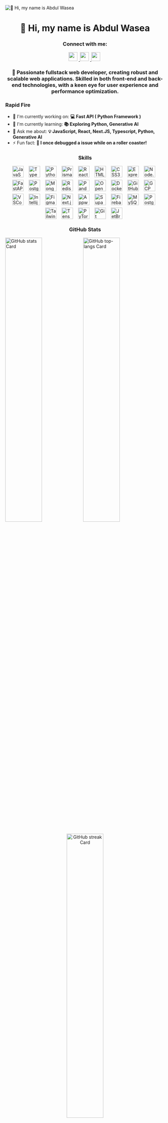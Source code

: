![👋 Hi, my name is Abdul Wasea](https://www.codecademy.com/resources/blog/wp-content/uploads/2022/12/Websites-Software-Programmers-Thumbnails_1200x558.png?w=1024)

<div id="toc">
  <ul align="center" style="list-style: none">
    <summary>
      <h1>
        👋 Hi, my name is Abdul Wasea
      </h1>
    </summary>
  </ul>
</div>

**<h3 align="center">Connect with me:</h3>** 
<p align="center">
  <a href="mailto:abdulwasea853@gmail.com" target="_blank">
    <img src="https://img.shields.io/badge/Gmail-EA4335?style=flat&logo=gmail&logoColor=white" height="28" style="margin-right: 4px">
  </a> 
  <a href="https://github.com/awrgb" target="_blank">
    <img src="https://img.shields.io/badge/GitHub-181717?style=flat&logo=github&logoColor=white" height="28" style="margin-right: 4px">
  </a> 
  <a href="[[https://www.linkedin.com/in/abdul-wasea-964757305](https://upload.wikimedia.org/wikipedia/commons/thumb/8/81/LinkedIn_icon.svg/1200px-LinkedIn_icon.svg.png)](https://www.pagetraffic.com/blog/wp-content/uploads/2022/09/linkedin-logo-icon-3D.png)" target="_blank">
    <img src="https://img.shields.io/badge/LinkedIn-0077B5?style=flat&logo=linkedin&logoColor=white" height="28" style="margin-right: 4px">
  </a>
</p>



 **<h3 align="center">🚀 Passionate fullstack web developer, creating robust and scalable web applications. Skilled in both front-end and back-end technologies, with a keen eye for user experience and performance optimization.</h3>**

**<h3 align="left">Rapid Fire</h3>**

- 💼 I'm currently working on: **💻 Fast API ( Python Framework )**
- 🌱 I'm currently learning: **📚 Exploring Python, Generative AI**
- 💬 Ask me about: **💡 JavaScript, React, Next.JS, Typescript, Python, Generative AI**
- ⚡ Fun fact: **🎢 I once debugged a issue while on a roller coaster!**

 **<h3 align="center">Skills</h3>**

<div style="display: flex; flex-wrap: wrap; gap: 8px; justify-content: center;"><img src="https://cdn.jsdelivr.net/gh/devicons/devicon/icons/javascript/javascript-original.svg" height="36" alt="JavaScript" style="margin-right: 8px"> <img src="https://cdn.jsdelivr.net/gh/devicons/devicon/icons/typescript/typescript-original.svg" height="36" alt="TypeScript" style="margin-right: 8px"> <img src="https://cdn.jsdelivr.net/gh/devicons/devicon/icons/python/python-original.svg" height="36" alt="Python" style="margin-right: 8px"> <img src="https://cdn.jsdelivr.net/gh/devicons/devicon@latest/icons/prisma/prisma-original-wordmark.svg" height="36" alt="Prisma" style="margin-right: 8px"> <img src="https://cdn.jsdelivr.net/gh/devicons/devicon@latest/icons/react/react-original-wordmark.svg" height="36" alt="React" style="margin-right: 8px"> <img src="https://cdn.jsdelivr.net/gh/devicons/devicon@latest/icons/html5/html5-original-wordmark.svg" height="36" alt="HTML5" style="margin-right: 8px"> <img src="https://cdn.jsdelivr.net/gh/devicons/devicon@latest/icons/css3/css3-original-wordmark.svg" height="36" alt="CSS3" style="margin-right: 8px"> <img src="https://cdn.jsdelivr.net/gh/devicons/devicon@latest/icons/express/express-original-wordmark.svg" height="36" alt="Express" style="margin-right: 8px"> <img src="https://cdn.jsdelivr.net/gh/devicons/devicon@latest/icons/nodejs/nodejs-original-wordmark.svg" height="36" alt="Node.js" style="margin-right: 8px"> <img src="https://cdn.jsdelivr.net/gh/devicons/devicon@latest/icons/fastapi/fastapi-original-wordmark.svg" height="36" alt="FastAPI" style="margin-right: 8px"> <img src="https://cdn.jsdelivr.net/gh/devicons/devicon/icons/postgresql/postgresql-original.svg" height="36" alt="PostgreSQL" style="margin-right: 8px"> <img src="https://cdn.jsdelivr.net/gh/devicons/devicon@latest/icons/mongodb/mongodb-original-wordmark.svg" height="36" alt="MongoDB" style="margin-right: 8px"> <img src="https://cdn.jsdelivr.net/gh/devicons/devicon@latest/icons/redis/redis-original-wordmark.svg" height="36" alt="Redis" style="margin-right: 8px"> <img src="https://cdn.jsdelivr.net/gh/devicons/devicon/icons/pandas/pandas-original-wordmark.svg" height="36" alt="Pandas" style="margin-right: 8px"> <img src="https://cdn.jsdelivr.net/gh/devicons/devicon@latest/icons/opencv/opencv-original-wordmark.svg" height="36" alt="Opencv" style="margin-right: 8px"> <img src="https://cdn.jsdelivr.net/gh/devicons/devicon@latest/icons/docker/docker-original-wordmark.svg" height="36" alt="Docker" style="margin-right: 8px"> <img src="https://cdn.jsdelivr.net/gh/devicons/devicon@latest/icons/github/github-original-wordmark.svg" height="36" alt="GitHub" style="margin-right: 8px"> <img src="https://cdn.jsdelivr.net/gh/devicons/devicon/icons/googlecloud/googlecloud-original.svg" height="36" alt="GCP" style="margin-right: 8px"> <img src="https://cdn.jsdelivr.net/gh/devicons/devicon@latest/icons/vscode/vscode-original.svg" height="36" alt="VSCode" style="margin-right: 8px"> <img src="https://cdn.jsdelivr.net/gh/devicons/devicon@latest/icons/intellij/intellij-original.svg" height="36" alt="Intellij" style="margin-right: 8px"> <img src="https://cdn.jsdelivr.net/gh/devicons/devicon@latest/icons/figma/figma-original.svg" height="36" alt="Figma" style="margin-right: 8px"> <img src="https://cdn.jsdelivr.net/gh/devicons/devicon@latest/icons/nextjs/nextjs-original-wordmark.svg" height="36" alt="Next.js" style="margin-right: 8px"> <img src="https://cdn.jsdelivr.net/gh/devicons/devicon@latest/icons/appwrite/appwrite-original.svg" height="36" alt="Appwrite" style="margin-right: 8px"> <img src="https://cdn.jsdelivr.net/gh/devicons/devicon@latest/icons/supabase/supabase-original.svg" height="36" alt="Supabase" style="margin-right: 8px"> <img src="https://cdn.jsdelivr.net/gh/devicons/devicon/icons/firebase/firebase-plain.svg" height="36" alt="Firebase" style="margin-right: 8px"> <img src="https://cdn.jsdelivr.net/gh/devicons/devicon@latest/icons/mysql/mysql-original-wordmark.svg" height="36" alt="MySQL" style="margin-right: 8px"> <img src="https://cdn.jsdelivr.net/gh/devicons/devicon@latest/icons/postgresql/postgresql-original-wordmark.svg" height="36" alt="PostgreSQL" style="margin-right: 8px"> <img src="https://cdn.jsdelivr.net/gh/devicons/devicon@latest/icons/tailwindcss/tailwindcss-original.svg" height="36" alt="Tailwind CSS" style="margin-right: 8px"> <img src="https://cdn.jsdelivr.net/gh/devicons/devicon@latest/icons/tensorflow/tensorflow-original-wordmark.svg" height="36" alt="TensorFlow" style="margin-right: 8px"> <img src="https://cdn.jsdelivr.net/gh/devicons/devicon@latest/icons/pytorch/pytorch-original-wordmark.svg" height="36" alt="PyTorch" style="margin-right: 8px"> <img src="https://cdn.jsdelivr.net/gh/devicons/devicon/icons/git/git-original.svg" height="36" alt="Git" style="margin-right: 8px"> <img src="https://cdn.jsdelivr.net/gh/devicons/devicon@latest/icons/jetbrains/jetbrains-original.svg" height="36" alt="JetBrains" style="margin-right: 8px"></div>

 **<h3 align="center">GitHub Stats</h3>**

<p align="left">
  <img width="48%" src="https://github-readme-stats.vercel.app/api?username=awrgb&theme=default&cache_seconds=1800&border_radius=4&hide_title=false&hide_rank=false&show_icons=true&include_all_commits=true&line_height=25" alt="GitHub stats Card" />
  <img width="48%" src="https://github-readme-stats.vercel.app/api/top-langs?username=awrgb&theme=default&cache_seconds=1800&border_radius=4&hide_title=false&layout=compact&langs_count=5&card_width=400&hide_progress=false" alt="GitHub top-langs Card" />
</p>

<p align="center">
  <img width="48%" src="https://streak-stats.demolab.com/?user=awrgb&theme=default&hide_border=false&border_radius=4.5&date_format=M+j%5B%2C+Y%5D&mode=daily&disable_animations=false&hide_total_contributions=false&hide_current_streak=false&hide_longest_streak=false&exclude_days=&locale=en&card_height=200" alt="GitHub streak Card" />
</p>

